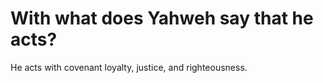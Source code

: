 # With what does Yahweh say that he acts?

He acts with covenant loyalty, justice, and righteousness.
